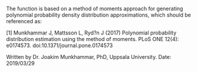 
The function is based on a method of moments approach for generating 
polynomial probability density distribution approximations, which should
be referenced as:

[1] Munkhammar J, Mattsson L, Ryd?n J (2017) Polynomial probability 
distribution estimation using the method of moments. PLoS ONE 
12(4): e0174573. doi:10.1371/journal.pone.0174573

Written by Dr. Joakim Munkhammar, PhD, Uppsala University.
Date: 2019/03/29

